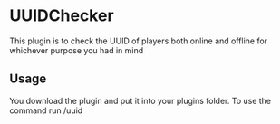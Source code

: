 # UUIDChecker
This plugin is to check the UUID of players both online and offline for whichever purpose you had in mind

## Usage
You download the plugin and put it into your plugins folder. To use the command run /uuid <player>
